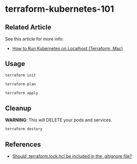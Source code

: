 terraform-kubernetes-101
==

## Related Article

See this article for more info:

* [How to Run Kubernetes on Localhost (Terraform, Mac)](https://scriptable.com/how-to-run-kubernetes-on-localhost-terraform-mac/)

## Usage

```sh
terraform init
```

```sh
terraform plan
```

```sh
terraform apply
```

## Cleanup

**WARNING**: This will DELETE your pods and services.

```sh
terraform destory
```

## References

* [Should .terraform.lock.hcl be included in the .gitignore file?](https://stackoverflow.com/questions/67963719/should-terraform-lock-hcl-be-included-in-the-gitignore-file)